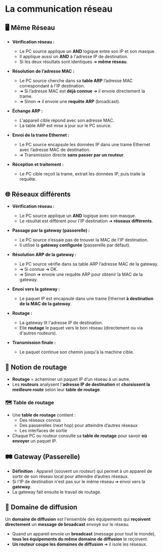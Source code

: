 # La communication réseau

<!-- tabs:start --> 
## **🖥️ Même Réseau**

- **Vérification réseau :**
    - Le PC source applique un **AND** logique entre son IP et son masque.
    - Il applique aussi un **AND** à l'adresse IP de destination.
    - Si les deux résultats sont identiques ➔ **même réseau**.
        
- **Résolution de l’adresse MAC :**
    - Le PC source cherche dans sa **table ARP** l’adresse MAC correspondant à l'IP destination.
    - ➔ Si l’adresse MAC est **déjà connue** ➔ il envoie directement la trame.
    - ➔ Sinon ➔ il envoie une **requête ARP** (broadcast).
        
- **Échange ARP :**
	- L'appareil cible répond avec son adresse MAC.
	- La table ARP est mise à jour sur le PC source.
        
- **Envoi de la trame Ethernet :**
    - Le PC source encapsule les données IP dans une trame Ethernet avec l’adresse MAC de destination.
    - ➔ Transmission directe **sans passer par un routeur**.
        
- **Réception et traitement :**
    - Le PC cible reçoit la trame, extrait les données IP, puis traite la requête.

## **🌐 Réseaux différents**

- **Vérification réseau :**
    - Le PC source applique un **AND** logique avec son masque.
    - Le résultat est différent pour l'IP destination ➔ **réseaux différents**.
        
- **Passage par la gateway (passerelle) :**
    - Le PC source n’essaie pas de trouver la MAC de l’IP destination.
    - Il utilise la **gateway configurée** (passerelle par défaut).
        
- **Résolution ARP de la gateway :**
    - Le PC source vérifie dans sa table ARP l’adresse MAC de la gateway.
    - ➔ Si connue ➔ OK.
    - ➔ Sinon ➔ envoie une requête ARP pour obtenir la MAC de la gateway.
        
- **Envoi vers la gateway :**
    - Le paquet IP est encapsulé dans une trame Ethernet **à destination de la MAC de la gateway**.
        
- **Routage :**
    - La gateway lit l'adresse IP de destination.
    - Elle **routage** le paquet vers le bon réseau (directement ou via d'autres routeurs).
        
- **Transmission finale :**
    - Le paquet continue son chemin jusqu'à la machine cible.

<!-- tabs:end -->
## 🚦 Notion de **routage**

- **Routage** = acheminer un paquet IP d’un réseau à un autre.
- Les **routeurs** analysent l'**adresse IP de destination** et **choisissent la meilleure route** selon leur **table de routage**.

### 🗺️ Table de routage

- Une **table de routage** contient :
    - Des réseaux connus
    - Des passerelles (next hop) pour atteindre d’autres réseaux
    - Les interfaces de sortie
- Chaque PC ou routeur consulte sa **table de routage** pour savoir **où envoyer** un paquet IP.


## 🛤️ Gateway (Passerelle)

- **Définition** : Appareil (souvent un routeur) qui permet à un appareil de sortir de son réseau local pour atteindre d’autres réseaux.
- Si l'IP de destination n'est pas sur le même réseau ➔ envoi vers la **gateway**.
- La gateway fait ensuite le travail de routage.

## 🧠 Domaine de diffusion

Un **domaine de diffusion** est l'ensemble des équipements qui **reçoivent directement** un **message de broadcast** envoyé sur le réseau.
- Quand un appareil envoie un **broadcast** (message pour tout le monde), **tous les équipements du même domaine de diffusion** le reçoivent.
- **Un routeur coupe les domaines de diffusion** ➔ il isole les réseaux.